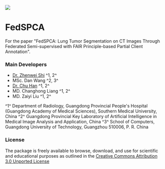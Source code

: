 
[![](https://user-images.githubusercontent.com/17007301/219617294-a5f38b07-4599-4834-aa7c-96d01299a531.png)](https://user-images.githubusercontent.com/17007301/219617294-a5f38b07-4599-4834-aa7c-96d01299a531.png)

# FedSPCA

For the paper "FedSPCA: Lung Tumor Segmentation on CT Images Through
Federated Semi-supervised with FAIR Principle-based Partial Client Annotation".

### Main Developers

* [Dr. Zhenwei Shi](https://github.com/zhenweishi) ^1, 2^
* MSc. Dan Wang ^2, 3^
* [Dr. Chu Han](https://chuhan89.com/) ^1, 2^
* MD. Changhong Liang ^1, 2^
* MD. Zaiyi Liu ^1, 2^

^1^ Department of Radiology, Guangdong Provincial People's Hospital (Guangdong Academy of Medical Sciences), Southern Medical University, China
^2^ Guangdong Provincial Key Laboratory of Artificial Intelligence in Medical Image Analysis and Application, China
^3^ School of Computers, Guangdong University of Technology, Guangzhou 510006, P. R. China

### License

The package is freely available to browse, download, and use for scientific and educational purposes as outlined in the [Creative Commons Attribution 3.0 Unported License](https://creativecommons.org/licenses/by/3.0/)
